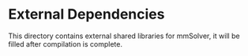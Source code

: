 # External Dependencies

This directory contains external shared libraries for mmSolver, it will be filled after compilation is complete.
 
